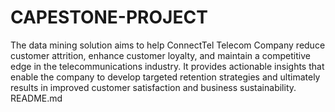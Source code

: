 # CAPESTONE-PROJECT
The data mining solution aims to help ConnectTel Telecom Company reduce customer attrition, enhance customer loyalty, and maintain a competitive edge in the telecommunications industry. It provides actionable insights that enable the company to develop targeted retention strategies and ultimately results in improved customer satisfaction and business sustainability.
README.md
